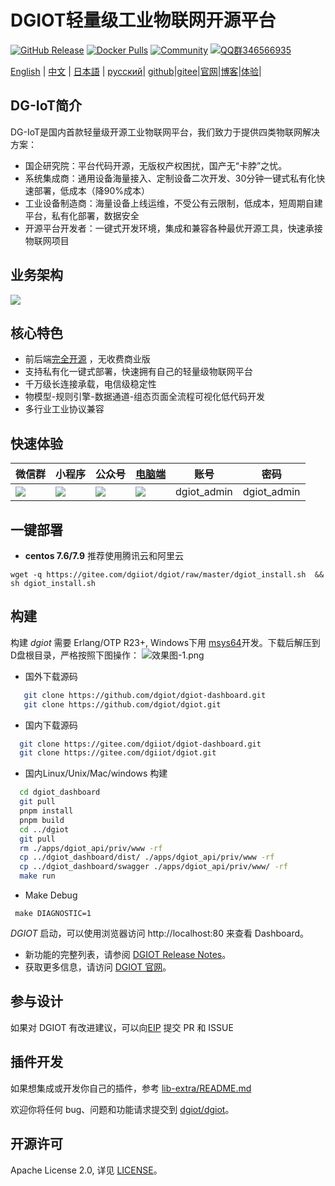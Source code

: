 # DGIOT轻量级工业物联网开源平台

[![GitHub Release](https://img.shields.io/github/release/dgiot/dgiot?color=brightgreen)](https://github.com/dgiot/dgiot/releases)
[![Docker Pulls](https://img.shields.io/docker/pulls/dgiot/dgiot)](https://hub.docker.com/r/dgiot/dgiot)
[![Community](https://img.shields.io/badge/Community-DGIOT-yellow)](https://tech.iotn2n.com)
[![QQ群346566935](https://img.shields.io/badge/QQ群-346566935-brightgreen)](https://jq.qq.com/?_wv=1027&k=LipWZvDe)

[English](./README.md) | [中文](./README-CN.md) | [日本語](./README-JP.md) | [русский](./README-RU.md)|
[github](https://github.com/dgiot?from=git)|[gitee](https://www.iotn2n.com?from=git)|[官网](https://www.iotn2n.com?from=git)|[博客](https://tech.iotn2n.com?from=git)|[体验](https://prod.iotn2n.com?from=git)|
## DG-IoT简介
DG-IoT是国内首款轻量级开源工业物联网平台，我们致力于提供四类物联网解决方案：
+ 国企研究院：平台代码开源，无版权产权困扰，国产无“卡脖”之忧。
+ 系统集成商：通用设备海量接入、定制设备二次开发、30分钟一键式私有化快速部署，低成本（降90%成本）
+ 工业设备制造商：海量设备上线运维，不受公有云限制，低成本，短周期自建平台，私有化部署，数据安全
+ 开源平台开发者：一键式开发环境，集成和兼容各种最优开源工具，快速承接物联网项目
## 业务架构
![](http://dgiot-1253666439.cos.ap-shanghai-fsi.myqcloud.com/msys64/dgiot_arch_msg.jpg)
## 核心特色
+ 前后端[完全开源](https://github.com/dgiot/dgiot/blob/master/Platform-service.md) ，无收费商业版
+ 支持私有化一键式部署，快速拥有自己的轻量级物联网平台
+ 千万级长连接承载，电信级稳定性
+ 物模型-规则引擎-数据通道-组态页面全流程可视化低代码开发
+ 多行业工业协议兼容
## 快速体验
|微信群|小程序|公众号|[电脑端](https://prod.iotn2n.com/)|账号|密码|
|---|---|---|---|---|---|
|![](https://user-images.githubusercontent.com/51999461/144572983-16bf3223-a00b-4cd6-9446-cb652f81c8af.png)|![](http://dgiot-1253666439.cos.ap-shanghai-fsi.myqcloud.com/dgiot_release/dgiot_wechat.jpg)|![](http://dgiot-1253666439.cos.ap-shanghai-fsi.myqcloud.com/wechat/qrcode.png)|![](http://dgiot-1253666439.cos.ap-shanghai-fsi.myqcloud.com/dgiot_release/dgiot_dashboard.png) |dgiot_admin|dgiot_admin|
## 一键部署
+ **centos 7.6/7.9** 推荐使用腾讯云和阿里云
```
wget -q https://gitee.com/dgiiot/dgiot/raw/master/dgiot_install.sh  && sh dgiot_install.sh
```
## 构建
 构建 *dgiot* 需要 Erlang/OTP R23+, Windows下用 [msys64](http://dgiot-1253666439.cos.ap-shanghai-fsi.myqcloud.com/msys64/msys64.zip)开发。下载后解压到D盘根目录，严格按照下图操作：
![效果图-1.png](http://dgiot-1253666439.cos.ap-shanghai-fsi.myqcloud.com/msys64/%E6%95%88%E6%9E%9C%E5%9B%BE-1.png)
 +  国外下载源码
  ```bash
     git clone https://github.com/dgiot/dgiot-dashboard.git
     git clone https://github.com/dgiot/dgiot.git
   ```
 +  国内下载源码
   ```bash
     git clone https://gitee.com/dgiiot/dgiot-dashboard.git
     git clone https://gitee.com/dgiiot/dgiot.git
   ```
 +  国内Linux/Unix/Mac/windows 构建
  ```bash
    cd dgiot_dashboard
    git pull
    pnpm install
    pnpm build
    cd ../dgiot
    git pull
    rm ./apps/dgiot_api/priv/www -rf
    cp ../dgiot_dashboard/dist/ ./apps/dgiot_api/priv/www -rf
    cp ../dgiot_dashboard/swagger ./apps/dgiot_api/priv/www/ -rf
    make run
 ```
+ Make Debug
 ```
  make DIAGNOSTIC=1
 ```
*DGIOT* 启动，可以使用浏览器访问 http://localhost:80 来查看 Dashboard。

- 新功能的完整列表，请参阅 [DGIOT Release Notes](https://github.com/dgiot/dgiot/releases)。
- 获取更多信息，请访问 [DGIOT 官网](https://tech.iotn2n.com/)。

## 参与设计

如果对 DGIOT 有改进建议，可以向[EIP](https://github.com/dgiot/eip) 提交 PR 和 ISSUE

## 插件开发

如果想集成或开发你自己的插件，参考 [lib-extra/README.md](./lib-extra/README.md)

欢迎你将任何 bug、问题和功能请求提交到 [dgiot/dgiot](https://github.com/dgiot/dgiot/issues)。

## 开源许可
Apache License 2.0, 详见 [LICENSE](./LICENSE)。
